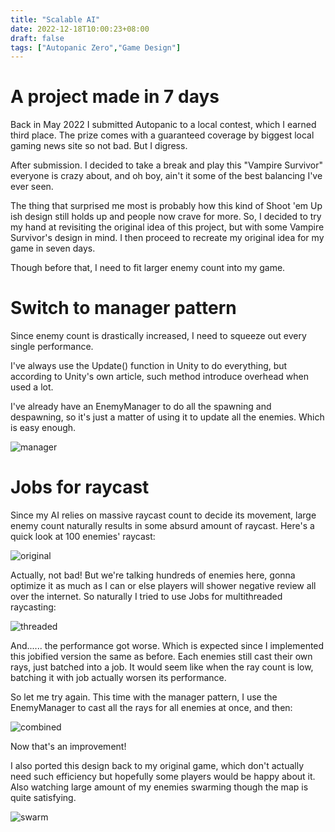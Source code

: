 ```yaml
---
title: "Scalable AI"
date: 2022-12-18T10:00:23+08:00
draft: false
tags: ["Autopanic Zero","Game Design"]
---
```


# A project made in 7 days

Back in May 2022 I submitted Autopanic to a local contest, which I earned third place. The prize comes with a guaranteed coverage by biggest local gaming news site so not bad. But I digress.

After submission. I decided to take a break and play this "Vampire Survivor" everyone is crazy about, and oh boy, ain't it some of the best balancing I've ever seen.

The thing that surprised me most is probably how this kind of Shoot 'em Up ish design still holds up and people now crave for more. So, I decided to try my hand at revisiting the original idea of this project, but with some Vampire Survivor's design in mind. I then proceed to recreate my original idea for my game in seven days.

Though before that, I need to fit larger enemy count into my game.

# Switch to manager pattern

Since enemy count is drastically increased, I need to squeeze out every single performance.

I've always use the Update() function in Unity to do everything, but according to Unity's own article, such method introduce overhead when used a lot.

I've already have an EnemyManager to do all the spawning and despawning, so it's just a matter of using it to update all the enemies. Which is easy enough.

![manager](/images/posts/autopanic-zero-devlog/0000/3.png)

# Jobs for raycast

Since my AI relies on massive raycast count to decide its movement, large enemy count naturally results in some absurd amount of raycast. Here's a quick look at 100 enemies' raycast:

![original](/images/posts/autopanic-zero-devlog/0000/4.png)

Actually, not bad! But we're talking hundreds of enemies here, gonna optimize it as much as I can or else players will shower negative review all over the internet.
So naturally I tried to use Jobs for multithreaded raycasting:

![threaded](/images/posts/autopanic-zero-devlog/0000/5.png)

And...... the performance got worse. Which is expected since I implemented this jobified version the same as before. Each enemies still cast their own rays, just batched into a job. It would seem like when the ray count is low, batching it with job actually worsen its performance.

So let me try again. This time with the manager pattern, I use the EnemyManager to cast all the rays for all enemies at once, and then:

![combined](/images/posts/autopanic-zero-devlog/0000/6.png)

Now that's an improvement!

I also ported this design back to my original game, which don't actually need such efficiency but hopefully some players would be happy about it.
Also watching large amount of my enemies swarming though the map is quite satisfying.

![swarm](/images/posts/autopanic-zero-devlog/0000/9.gif)